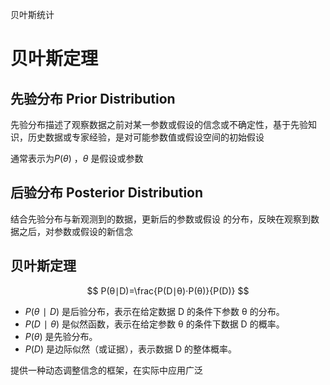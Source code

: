 贝叶斯统计

# 贝叶斯定理

## 先验分布 Prior Distribution

先验分布描述了观察数据之前对某一参数或假设的信念或不确定性，基于先验知识，历史数据或专家经验，是对可能参数值或假设空间的初始假设

通常表示为$P(\theta)$ ，$\theta$ 是假设或参数

## 后验分布 Posterior Distribution

结合先验分布与新观测到的数据，更新后的参数或假设 的分布，反映在观察到数据之后，对参数或假设的新信念

## 贝叶斯定理

$$
P(θ∣D)=\frac{P(D∣θ)⋅P(θ)}{P(D)}
$$
- $P(θ∣D)$ 是后验分布，表示在给定数据 D 的条件下参数 θ 的分布。
- $P(D∣θ)$ 是似然函数，表示在给定参数 θ 的条件下数据 D 的概率。
- $P(θ)$ 是先验分布。
- $P(D)$ 是边际似然（或证据），表示数据 D 的整体概率。

提供一种动态调整信念的框架，在实际中应用广泛




